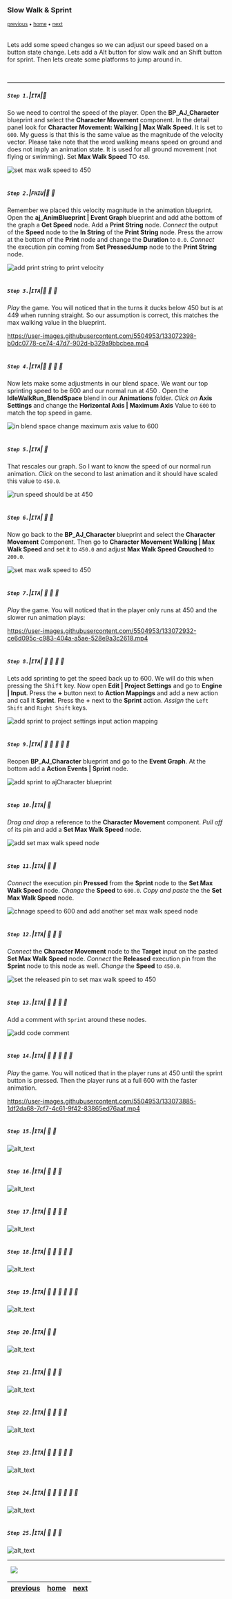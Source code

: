 <img src="https://via.placeholder.com/1000x4/45D7CA/45D7CA" alt="drawing" height="4px"/>

### Slow Walk & Sprint

<sub>[previous](../jumping-ii/README.md#user-content-jumping-animation-ii) • [home](../README.md#user-content-ue4-animations) • [next](../double-jump/README.md#user-content-double-jump)</sub>

<img src="https://via.placeholder.com/1000x4/45D7CA/45D7CA" alt="drawing" height="4px"/>

Lets add some speed changes so we can adjust our speed based on a button state change. Lets add a Alt button for slow walk and an Shift button for sprint. Then lets create some platforms to jump around in.

<br>

---


##### `Step 1.`\|`ITA`|:small_blue_diamond:

So we need to control the speed of the player. Open the **BP_AJ_Character** blueprint and select the **Character Movement** component. In the detail panel look for **Character Movement: Walking | Max Walk Speed**. It is set to `600`. My guess is that this is the same value as the magnitude of the velocity vector. Please take note that the word walking means speed on ground and does not imply an animation state. It is used for all ground movement (not flying or swimming). Set **Max Walk Speed** TO `450`.

![set max walk speed to 450](images/ShowWalkingSpeed.jpg)

<img src="https://via.placeholder.com/500x2/45D7CA/45D7CA" alt="drawing" height="2px" alt = ""/>

##### `Step 2.`\|`FHIU`|:small_blue_diamond: :small_blue_diamond: 

Remember we placed this velocity magnitude in the animation blueprint. Open the **aj_AnimBlueprint | Event Graph** blueprint and add athe bottom of the graph a **Get Speed** node. Add a **Print String** node. *Connect* the output of the **Speed** node to the **In String** of the **Print String** node. Press the arrow at the bottom of the **Print** node and change the **Duration** to `0.0`. *Connect* the execution pin coming from **Set PressedJump** node to the **Print String** node.

![add print string to print velocity](images/PrintVelocityMagnitude.jpg)

<img src="https://via.placeholder.com/500x2/45D7CA/45D7CA" alt="drawing" height="2px" alt = ""/>

##### `Step 3.`\|`ITA`|:small_blue_diamond: :small_blue_diamond: :small_blue_diamond:

*Play* the game. You will noticed that in the turns it ducks below 450 but is at 449 when running straight. So our assumption is correct, this matches the max walking value in the blueprint.

https://user-images.githubusercontent.com/5504953/133072398-b0dc0778-ce74-47d7-902d-b329a9bbcbea.mp4

<img src="https://via.placeholder.com/500x2/45D7CA/45D7CA" alt="drawing" height="2px" alt = ""/>

##### `Step 4.`\|`ITA`|:small_blue_diamond: :small_blue_diamond: :small_blue_diamond: :small_blue_diamond:

Now lets make some adjustments in our blend space. We want our top sprinting speed to be 600 and our normal run at 450 . Open the **IdleWalkRun_BlendSpace** blend in our **Animations** folder. *Click on* **Axis Settings** and change the **Horizontal Axis | Maximum Axis** Value to `600` to match the top speed in game.

![in blend space change maximum axis value to 600](images/MaxAxisValue.jpg)

<img src="https://via.placeholder.com/500x2/45D7CA/45D7CA" alt="drawing" height="2px" alt = ""/>

##### `Step 5.`\|`ITA`| :small_orange_diamond:

That rescales our graph. So I want to know the speed of our normal run animation. *Click* on the second to last animation and it should have scaled this value to `450.0`.

![run speed should be at 450](images/RunSpeedFourFifty.jpg)

<img src="https://via.placeholder.com/500x2/45D7CA/45D7CA" alt="drawing" height="2px" alt = ""/>

##### `Step 6.`\|`ITA`| :small_orange_diamond: :small_blue_diamond:

Now go back to the **BP_AJ_Character** blueprint and select the **Character Movement** Component. Then go to **Character Movement Walking | Max Walk Speed** and set it to `450.0` and adjust **Max Walk Speed Crouched** to `200.0`.

![set max walk speed to 450](images/WalkSpeed450.jpg)

<img src="https://via.placeholder.com/500x2/45D7CA/45D7CA" alt="drawing" height="2px" alt = ""/>

##### `Step 7.`\|`ITA`| :small_orange_diamond: :small_blue_diamond: :small_blue_diamond:

*Play* the game. You will noticed that in the player only runs at 450 and the slower run animation plays:

https://user-images.githubusercontent.com/5504953/133072932-ce6d095c-c983-404a-a5ae-528e9a3c2618.mp4

<img src="https://via.placeholder.com/500x2/45D7CA/45D7CA" alt="drawing" height="2px" alt = ""/>

##### `Step 8.`\|`ITA`| :small_orange_diamond: :small_blue_diamond: :small_blue_diamond: :small_blue_diamond:

Lets add sprinting to get the speed back up to 600. We will do this when pressing the <kbd>Shift</kbd> key. Now open **Edit | Project Settings** and go to **Engine | Input**. Press the **+** button next to **Action Mappings** and add a new action and call it **Sprint**. Press the **+** next to the **Sprint** action. *Assign* the `Left Shift` and `Right Shift` keys.

![add sprint to project settings input action mapping](images/SprintProjectSettings.jpg)

<img src="https://via.placeholder.com/500x2/45D7CA/45D7CA" alt="drawing" height="2px" alt = ""/>

##### `Step 9.`\|`ITA`| :small_orange_diamond: :small_blue_diamond: :small_blue_diamond: :small_blue_diamond: :small_blue_diamond:

Reopen **BP_AJ_Character** blueprint and go to the **Event Graph**. At the bottom add a **Action Events | Sprint** node.

![add sprint to ajCharacter blueprint](images/SprintActionMappingAdd.jpg)

<img src="https://via.placeholder.com/500x2/45D7CA/45D7CA" alt="drawing" height="2px" alt = ""/>

##### `Step 10.`\|`ITA`| :large_blue_diamond:

*Drag and drop* a reference to the **Character Movement** component. *Pull off* of its pin and add a **Set Max Walk Speed** node.

![add set max walk speed node](images/SetMaxWalkSpeedForSprint.jpg)

<img src="https://via.placeholder.com/500x2/45D7CA/45D7CA" alt="drawing" height="2px" alt = ""/>

##### `Step 11.`\|`ITA`| :large_blue_diamond: :small_blue_diamond: 

*Connect* the execution pin **Pressed** from the **Sprint** node to the **Set Max Walk Speed** node. *Change* the **Speed** to `600.0`. *Copy and paste* the the **Set Max Walk Speed** node.

![chnage speed to 600 and add another set max walk speed node](images/PressedSetSpeedSprint.jpg)

<img src="https://via.placeholder.com/500x2/45D7CA/45D7CA" alt="drawing" height="2px" alt = ""/>


##### `Step 12.`\|`ITA`| :large_blue_diamond: :small_blue_diamond: :small_blue_diamond: 

*Connect* the **Character Movement** node to the **Target** input on the pasted **Set Max Walk Speed** node. *Connect* the **Released** execution pin from the **Sprint** node to this node as well. *Change* the **Speed** to `450.0`.

![set the released pin to set max walk speed to 450](images/MaxWalkSpeedBackToRun.jpg)

<img src="https://via.placeholder.com/500x2/45D7CA/45D7CA" alt="drawing" height="2px" alt = ""/>

##### `Step 13.`\|`ITA`| :large_blue_diamond: :small_blue_diamond: :small_blue_diamond:  :small_blue_diamond: 

Add a comment with `Sprint` around these nodes.

![add code comment](images/AddSprintComment.jpg)

<img src="https://via.placeholder.com/500x2/45D7CA/45D7CA" alt="drawing" height="2px" alt = ""/>

##### `Step 14.`\|`ITA`| :large_blue_diamond: :small_blue_diamond: :small_blue_diamond: :small_blue_diamond:  :small_blue_diamond: 

*Play* the game. You will noticed that in the player runs at 450 until the sprint button is pressed. Then the player runs at a full 600 with the faster animation.

https://user-images.githubusercontent.com/5504953/133073885-1df2da68-7cf7-4c61-9f42-83865ed76aaf.mp4

<img src="https://via.placeholder.com/500x2/45D7CA/45D7CA" alt="drawing" height="2px" alt = ""/>

##### `Step 15.`\|`ITA`| :large_blue_diamond: :small_orange_diamond: 

![alt_text](images/.jpg)

<img src="https://via.placeholder.com/500x2/45D7CA/45D7CA" alt="drawing" height="2px" alt = ""/>

##### `Step 16.`\|`ITA`| :large_blue_diamond: :small_orange_diamond:   :small_blue_diamond: 

![alt_text](images/.jpg)

<img src="https://via.placeholder.com/500x2/45D7CA/45D7CA" alt="drawing" height="2px" alt = ""/>

##### `Step 17.`\|`ITA`| :large_blue_diamond: :small_orange_diamond: :small_blue_diamond: :small_blue_diamond:

![alt_text](images/.jpg)

<img src="https://via.placeholder.com/500x2/45D7CA/45D7CA" alt="drawing" height="2px" alt = ""/>

##### `Step 18.`\|`ITA`| :large_blue_diamond: :small_orange_diamond: :small_blue_diamond: :small_blue_diamond: :small_blue_diamond:

![alt_text](images/.jpg)

<img src="https://via.placeholder.com/500x2/45D7CA/45D7CA" alt="drawing" height="2px" alt = ""/>

##### `Step 19.`\|`ITA`| :large_blue_diamond: :small_orange_diamond: :small_blue_diamond: :small_blue_diamond: :small_blue_diamond: :small_blue_diamond:

![alt_text](images/.jpg)

<img src="https://via.placeholder.com/500x2/45D7CA/45D7CA" alt="drawing" height="2px" alt = ""/>

##### `Step 20.`\|`ITA`| :large_blue_diamond: :large_blue_diamond:

![alt_text](images/.jpg)

<img src="https://via.placeholder.com/500x2/45D7CA/45D7CA" alt="drawing" height="2px" alt = ""/>

##### `Step 21.`\|`ITA`| :large_blue_diamond: :large_blue_diamond: :small_blue_diamond:

![alt_text](images/.jpg)

<img src="https://via.placeholder.com/500x2/45D7CA/45D7CA" alt="drawing" height="2px" alt = ""/>

##### `Step 22.`\|`ITA`| :large_blue_diamond: :large_blue_diamond: :small_blue_diamond: :small_blue_diamond:

![alt_text](images/.jpg)

<img src="https://via.placeholder.com/500x2/45D7CA/45D7CA" alt="drawing" height="2px" alt = ""/>

##### `Step 23.`\|`ITA`| :large_blue_diamond: :large_blue_diamond: :small_blue_diamond: :small_blue_diamond: :small_blue_diamond:

![alt_text](images/.jpg)

<img src="https://via.placeholder.com/500x2/45D7CA/45D7CA" alt="drawing" height="2px" alt = ""/>

##### `Step 24.`\|`ITA`| :large_blue_diamond: :large_blue_diamond: :small_blue_diamond: :small_blue_diamond: :small_blue_diamond: :small_blue_diamond:

![alt_text](images/.jpg)

<img src="https://via.placeholder.com/500x2/45D7CA/45D7CA" alt="drawing" height="2px" alt = ""/>

##### `Step 25.`\|`ITA`| :large_blue_diamond: :large_blue_diamond: :small_orange_diamond:

![alt_text](images/.jpg)

___


<img src="https://via.placeholder.com/1000x4/dba81a/dba81a" alt="drawing" height="4px" alt = ""/>

<img src="https://via.placeholder.com/1000x100/45D7CA/000000/?text=Next Up - Double Jump">

<img src="https://via.placeholder.com/1000x4/dba81a/dba81a" alt="drawing" height="4px" alt = ""/>

| [previous](../jumping-ii/README.md#user-content-jumping-animation-ii)| [home](../README.md#user-content-ue4-animations) | [next](../double-jump/README.md#user-content-double-jump)|
|---|---|---|
